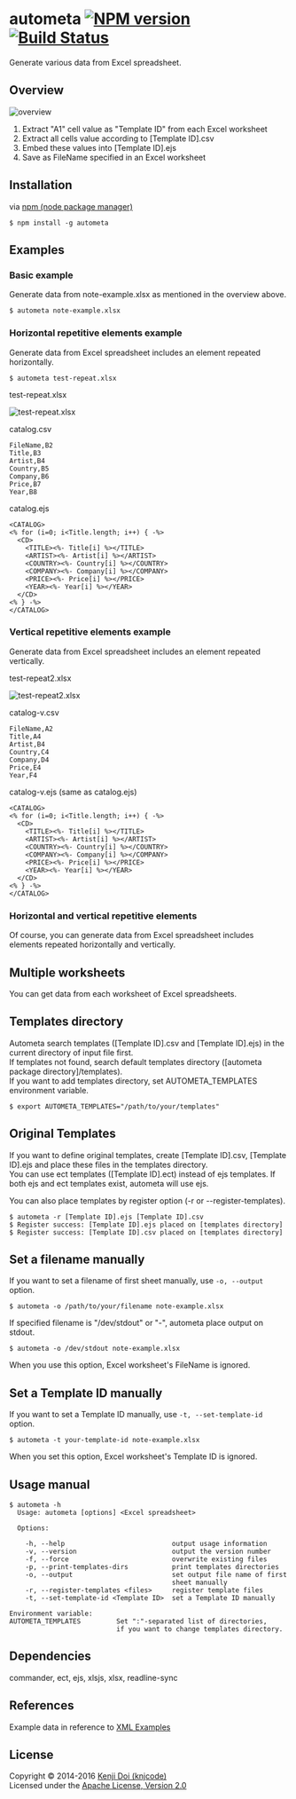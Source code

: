 # autometa [![NPM version][npm-image]][npm-url] [![Build Status][travis-image]][travis-url]

Generate various data from Excel spreadsheet.

## Overview

![overview](images/overview.png)

1. Extract "A1" cell value as "Template ID" from each Excel worksheet
2. Extract all cells value according to [Template ID].csv
3. Embed these values into [Template ID].ejs
4. Save as FileName specified in an Excel worksheet

## Installation

via [npm (node package manager)](http://github.com/isaacs/npm)

    $ npm install -g autometa

## Examples

### Basic example

Generate data from note-example.xlsx as mentioned in the overview above.

    $ autometa note-example.xlsx

### Horizontal repetitive elements example

Generate data from Excel spreadsheet includes an element repeated horizontally.

    $ autometa test-repeat.xlsx

test-repeat.xlsx

![test-repeat.xlsx](images/test-repeat.png)

catalog.csv

    FileName,B2
    Title,B3
    Artist,B4
    Country,B5
    Company,B6
    Price,B7
    Year,B8

catalog.ejs

    <CATALOG>
    <% for (i=0; i<Title.length; i++) { -%>
      <CD>
        <TITLE><%- Title[i] %></TITLE>
        <ARTIST><%- Artist[i] %></ARTIST>
        <COUNTRY><%- Country[i] %></COUNTRY>
        <COMPANY><%- Company[i] %></COMPANY>
        <PRICE><%- Price[i] %></PRICE>
        <YEAR><%- Year[i] %></YEAR>
      </CD>
    <% } -%>
    </CATALOG>

### Vertical repetitive elements example

Generate data from Excel spreadsheet includes an element repeated vertically.

test-repeat2.xlsx

![test-repeat2.xlsx](images/test-repeat2.png)

catalog-v.csv

    FileName,A2
    Title,A4
    Artist,B4
    Country,C4
    Company,D4
    Price,E4
    Year,F4

catalog-v.ejs (same as catalog.ejs)

    <CATALOG>
    <% for (i=0; i<Title.length; i++) { -%>
      <CD>
        <TITLE><%- Title[i] %></TITLE>
        <ARTIST><%- Artist[i] %></ARTIST>
        <COUNTRY><%- Country[i] %></COUNTRY>
        <COMPANY><%- Company[i] %></COMPANY>
        <PRICE><%- Price[i] %></PRICE>
        <YEAR><%- Year[i] %></YEAR>
      </CD>
    <% } -%>
    </CATALOG>

### Horizontal and vertical repetitive elements

Of course, you can generate data from Excel spreadsheet includes elements repeated horizontally and vertically.

## Multiple worksheets

You can get data from each worksheet of Excel spreadsheets.

## Templates directory

Autometa search templates ([Template ID].csv and [Template ID].ejs) in the current directory of input file first.  
If templates not found, search default templates directory ([autometa package directory]/templates).  
If you want to add templates directory, set AUTOMETA_TEMPLATES environment variable.

    $ export AUTOMETA_TEMPLATES="/path/to/your/templates"

## Original Templates

If you want to define original templates, create [Template ID].csv, [Template ID].ejs and place these files in the templates directory.  
You can use ect templates ([Template ID].ect) instead of ejs templates. If both ejs and ect templates exist, autometa will use ejs.

You can also place templates by register option (-r or --register-templates).

    $ autometa -r [Template ID].ejs [Template ID].csv
    $ Register success: [Template ID].ejs placed on [templates directory]
    $ Register success: [Template ID].csv placed on [templates directory]

## Set a filename manually

If you want to set a filename of first sheet manually, use `-o, --output` option.

    $ autometa -o /path/to/your/filename note-example.xlsx

If specified filename is "/dev/stdout" or "-", autometa place output on stdout.

    $ autometa -o /dev/stdout note-example.xlsx

When you use this option, Excel worksheet's FileName is ignored.

## Set a Template ID manually

If you want to set a Template ID manually, use `-t, --set-template-id` option.

    $ autometa -t your-template-id note-example.xlsx

When you set this option, Excel worksheet's Template ID is ignored.

## Usage manual

    $ autometa -h
      Usage: autometa [options] <Excel spreadsheet>

      Options:

        -h, --help                           output usage information
        -v, --version                        output the version number
        -f, --force                          overwrite existing files
        -p, --print-templates-dirs           print templates directories
        -o, --output                         set output file name of first
                                             sheet manually
        -r, --register-templates <files>     register template files
        -t, --set-template-id <Template ID>  set a Template ID manually

    Environment variable:
    AUTOMETA_TEMPLATES         Set ":"-separated list of directories,
                               if you want to change templates directory.

## Dependencies

commander, ect, ejs, xlsjs, xlsx, readline-sync

## References

Example data in reference to [XML Examples]

## License

Copyright &copy; 2014-2016 [Kenji Doi (knjcode)](https://github.com/knjcode)  
Licensed under the [Apache License, Version 2.0][Apache]

[npm-url]: https://npmjs.org/package/autometa
[npm-image]: https://badge.fury.io/js/autometa.svg
[travis-url]: https://travis-ci.org/knjcode/autometa
[travis-image]: https://travis-ci.org/knjcode/autometa.svg?branch=master
[Apache]: http://www.apache.org/licenses/LICENSE-2.0
[XML Examples]: http://www.w3schools.com/xml/xml_examples.asp
